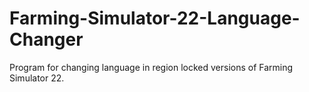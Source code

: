 # Farming-Simulator-22-Language-Changer
Program for changing language in region locked versions of Farming Simulator 22.
